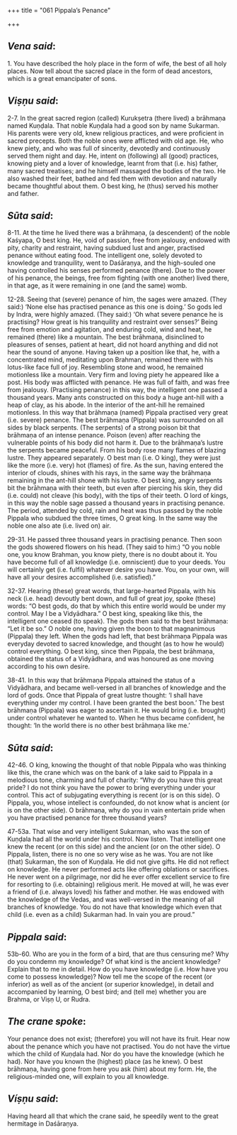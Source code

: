 +++
title = "061  Pippala’s Penance"

+++
 

## *Vena said*:

1\. You have described the holy place in the form of wife, the best of all holy places. Now tell about the sacred place in the form of dead ancestors, which is a great emancipater of sons.

## *Viṣṇu said*:

2-7. In the great sacred region (called) Kurukṣetra (there lived) a brāhmaṇa named Kuṇḍala. That noble Kuṇḍala had a good son by name Sukarman. His parents were very old, knew religious practices, and were proficient in sacred precepts. Both the noble ones were afflicted with old age. He, who knew piety, and who was full of sincerity, devotedly and continuously served them night and day. He, intent on (following) all (good) practices, knowing piety and a lover of knowledge, learnt from that (i.e. his) father, many sacred treatises; and he himself massaged the bodies of the two. He also washed their feet, bathed and fed them with devotion and naturally became thoughtful about them. O best king, he (thus) served his mother and father.

## *Sūta said*:

8-11. At the time he lived there was a brāhmaṇa, (a descendent) of the noble Kaśyapa, O best king. He, void of passion, free from jealousy, endowed with pity, charity and restraint, having subdued lust and anger, practised penance without eating food. The intelligent one, solely devoted to knowledge and tranquility, went to Daśāraṇya, and the high-souled one having controlled his senses performed penance (there). Due to the power of his penance, the beings, free from fighting (with one another) lived there, in that age, as it were remaining in one (and the same) womb.

12-28. Seeing that (severe) penance of him, the sages were amazed. (They said:) ‘None else has practised penance as this one is doing.’ So gods led by Indra, were highly amazed. (They said:) ‘Oh what severe penance he is practising? How great is his tranquility and restraint over senses?’ Being free from emotion and agitation, and enduring cold, wind and heat, he remained (there) like a mountain. The best brāhmaṇa, disinclined to pleasures of senses, patient at heart, did not hoard anything and did not hear the sound of anyone. Having taken up a position like that, he, with a concentrated mind, meditating upon Brahman, remained there with his lotus-like face full of joy. Resembling stone and wood, he remained motionless like a mountain. Very firm and loving piety he appeared like a post. His body was afflicted with penance. He was full of faith, and was free from jealousy. (Practising penance) in this way, the intelligent one passed a thousand years. Many ants constructed on this body a huge ant-hill with a heap of clay, as his abode. In the interior of the ant-hill he remained motionless. In this way that brāhmaṇa (named) Pippala practised very great (i.e. severe) penance. The best brāhmaṇa (Pippala) was surrounded on all sides by black serpents. (The serpents) of a strong poison bit that brāhmaṇa of an intense penance. Poison (even) after reaching the vulnerable points of his body did not harm it. Due to the brāhmaṇa’s lustre the serpents became peaceful. From his body rose many flames of blazing lustre. They appeared separately. O best man (i.e. O king), they were just like the more (i.e. very) hot (flames) of fire. As the sun, having entered the interior of clouds, shines with his rays, in the same way the brāhmaṇa remaining in the ant-hill shone with his lustre. O best king, angry serpents bit the brāhmaṇa with their teeth, but even after piercing his skin, they did (i.e. could) not cleave (his body), with the tips of their teeth. O lord of kings, in this way the noble sage passed a thousand years in practising penance. The period, attended by cold, rain and heat was thus passed by the noble Pippala who subdued the three times, O great king. In the same way the noble one also ate (i.e. lived on) air.

29-31. He passed three thousand years in practising penance. Then soon the gods showered flowers on his head. (They said to him:) “O you noble one, you know Brahman, you know piety, there is no doubt about it. You have become full of all knowledge (i.e. omniscient) due to your deeds. You will certainly get (i.e. fulfil) whatever desire you have. You, on your own, will have all your desires accomplished (i.e. satisfied).”

32-37. Hearing (these) great words, that large-hearted Pippala, with his neck (i.e. head) devoutly bent down, and full of great joy, spoke (these) words: “O best gods, do that by which this entire world would be under my control. May I be a Vidyādhara.” O best king, speaking like this, the intelligent one ceased (to speak). The gods then said to the best brāhmaṇa: “Let it be so.” O noble one, having given the boon to that magnanimous (Pippala) they left. When the gods had left, that best brāhmaṇa Pippala was everyday devoted to sacred knowledge, and thought (as to how he would) control everything. O best king, since then Pippala, the best brāhmaṇa, obtained the status of a Vidyādhara, and was honoured as one moving according to his own desire.

38-41. In this way that brāhmaṇa Pippala attained the status of a Vidyādhara, and became well-versed in all branches of knowledge and the lord of gods. Once that Pippala of great lustre thought: ‘I shall have everything under my control. I have been granted the best boon.’ The best brāhmaṇa (Pippala) was eager to ascertain it. He would bring (i.e. brought) under control whatever he wanted to. When he thus became confident, he thought: ‘In the world there is no other best brāhmaṇa like me.’

## *Sūta said*:

42-46. O king, knowing the thought of that noble Pippala who was thinking like this, the crane which was on the bank of a lake said to Pippala in a melodious tone, charming and full of charity: “Why do you have this great pride? I do not think you have the power to bring everything under your control. This act of subjugating everything is recent (or is on this side). O Pippala, you, whose intellect is confounded, do not know what is ancient (or is on the other side). O brāhmaṇa, why do you in vain entertain pride when you have practised penance for three thousand years?

47-53a. That wise and very intelligent Sukarman, who was the son of Kuṇḍala had all the world under his control. Now listen. That intelligent one knew the recent (or on this side) and the ancient (or on the other side). O Pippala, listen, there is no one so very wise as he was. You are not like (that) Sukarman, the son of Kuṇḍala. He did not give gifts. He did not reflect on knowledge. He never performed acts like offering oblations or sacrifices. He never went on a pilgrimage, nor did he ever offer excellent service to fire for resorting to (i.e. obtaining) religious merit. He moved at will, he was ever a friend of (i.e. always loved) his father and mother. He was endowed with the knowledge of the Vedas, and was well-versed in the meaning of all branches of knowledge. You do not have that knowledge which even that child (i.e. even as a child) Sukarman had. In vain you are proud.”

## *Pippala said*:

53b-60. Who are you in the form of a bird, that are thus censuring me? Why do you condemn my knowledge? Of what kind is the ancient knowledge? Explain that to me in detail. How do you have knowledge (i.e. How have you come to possess knowledge)? Now tell me the scope of the recent (or inferior) as well as of the ancient (or superior knowledge), in detail and accompanied by learning, O best bird; and (tell me) whether you are Brahma, or Viṣṇ U, or Rudra.

## *The crane spoke*:

Your penance does not exist; (therefore) you will not have its fruit. Hear now about the penance which you have not practised. You do not have the virtue which the child of Kuṇḍala had. Nor do you have the knowledge (which he had). Nor have you known the (highest) place (as he knew). O best brāhmaṇa, having gone from here you ask (him) about my form. He, the religious-minded one, will explain to you all knowledge.

## *Víṣṇu said*:

Having heard all that which the crane said, he speedily went to the great hermitage in Daśāraṇya.


